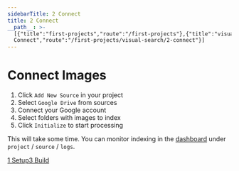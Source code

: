```yaml
---
sidebarTitle: 2 Connect
title: 2 Connect
__path__: >-
  [{"title":"first-projects","route":"/first-projects"},{"title":"visual-search","route":"/first-projects/visual-search"},{"title":"2
  Connect","route":"/first-projects/visual-search/2-connect"}]
---
```


# Connect Images

1.  Click `Add New Source` in your project
2.  Select `Google Drive` from sources
3.  Connect your Google account
4.  Select folders with images to index
5.  Click `Initialize` to start processing

This will take some time. You can monitor indexing in the [dashboard](https://app.unbody.io) under `project` / `source` / `logs`.

[1 Setup](/first-projects/visual-search/1-setup "1 Setup")[3 Build](/first-projects/visual-search/3-build "3 Build")